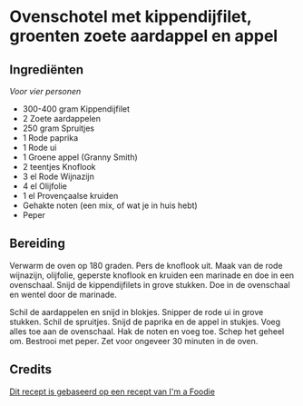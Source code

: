 # Ovenschotel met kippendijfilet, groenten zoete aardappel en appel
## Ingrediënten
_Voor vier personen_

- 300-400 gram Kippendijfilet
- 2 Zoete aardappelen
- 250 gram Spruitjes
- 1 Rode paprika
- 1 Rode ui
- 1 Groene appel (Granny Smith)
- 2 teentjes Knoflook
- 3 el Rode Wijnazijn
- 4 el Olijfolie
- 1 el Provençaalse kruiden
- Gehakte noten (een mix, of wat je in huis hebt)
- Peper

## Bereiding
Verwarm de oven op 180 graden. Pers de knoflook uit. Maak van de rode wijnazijn, olijfolie, geperste knoflook en kruiden een marinade en doe in een ovenschaal. Snijd de kippendijfilets in grove stukken. Doe in de ovenschaal en wentel door de marinade. 

Schil de aardappelen en snijd in blokjes. Snipper de rode ui in grove stukken. Schil de spruitjes. Snijd de paprika en de appel in stukjes. Voeg alles toe aan de ovenschaal. Hak de noten en voeg toe. Schep het geheel om. Bestrooi met peper. Zet voor ongeveer 30 minuten in de oven.

## Credits
[Dit recept is gebaseerd op een recept van I'm a Foodie](https://www.iamafoodie.nl/september-recept-geroosterde-kippendij-groenten-en-appel/)
